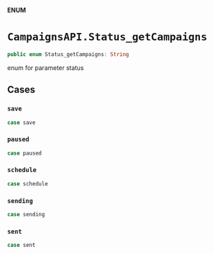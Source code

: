 **ENUM**

# `CampaignsAPI.Status_getCampaigns`

```swift
public enum Status_getCampaigns: String
```

enum for parameter status

## Cases
### `save`

```swift
case save
```

### `paused`

```swift
case paused
```

### `schedule`

```swift
case schedule
```

### `sending`

```swift
case sending
```

### `sent`

```swift
case sent
```
